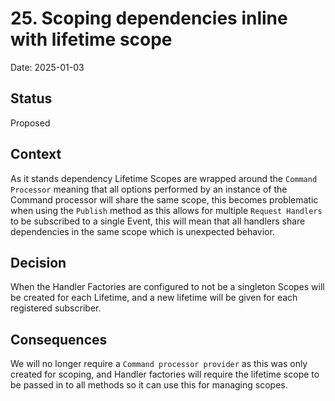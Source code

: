 # 25. Scoping dependencies inline with lifetime scope

Date: 2025-01-03

## Status

Proposed

## Context

As it stands dependency Lifetime Scopes are wrapped around the `Command Processor` meaning that all options performed by an instance of the Command processor will share the same scope, this becomes problematic when using the `Publish` method as this allows for multiple `Request Handlers` to be subscribed to a single Event, this will mean that all handlers share dependencies in the same scope which is unexpected behavior.

## Decision

When the Handler Factories are configured to not be a singleton Scopes will be created for each Lifetime, and a new lifetime will be given for each registered subscriber.

## Consequences

We will no longer require a `Command processor provider` as this was only created for scoping, and Handler factories will require the lifetime scope to be passed in to all methods so it can use this for managing scopes.
